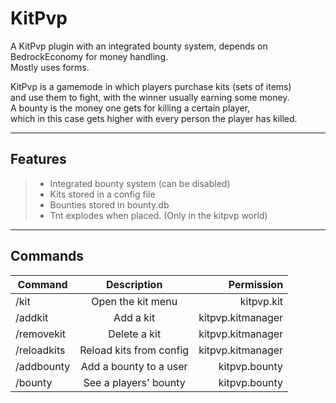 # KitPvp

A KitPvp plugin with an integrated bounty system, depends on BedrockEconomy for money handling.<br>
Mostly uses forms. <br>

KitPvp is a gamemode in which players purchase kits (sets of items) <br>
and use them to fight, with the winner usually earning some money. <br>
A bounty is the money one gets for killing a certain player, <br>
which in this case gets higher with every person the player has killed. <br>

---

## Features
>- Integrated bounty system (can be disabled)
>- Kits stored in a config file
>- Bounties stored in bounty.db
>- Tnt explodes when placed. (Only in the kitpvp world)

---

## Commands

| Command     | Description             | Permission         |
| ----------- |:----------------------: | -----------------: |
| /kit        | Open the kit menu       | kitpvp.kit         |
| /addkit     | Add a kit               | kitpvp.kitmanager  |
| /removekit  | Delete a kit            | kitpvp.kitmanager  |
| /reloadkits | Reload kits from config | kitpvp.kitmanager  |
| /addbounty  | Add a bounty to a user  | kitpvp.bounty      |
| /bounty     | See a players' bounty   | kitpvp.bounty      |
